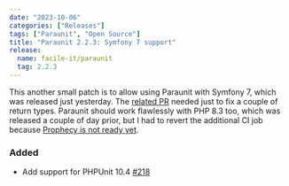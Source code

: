 ```yaml
---
date: "2023-10-06"
categories: ["Releases"]
tags: ["Paraunit", "Open Source"]
title: "Paraunit 2.2.3: Symfony 7 support"
release:
  name: facile-it/paraunit
  tag: 2.2.3
---
```


This another small patch is to allow using Paraunit with Symfony 7, which was released just yesterday. The [related PR](https://github.com/facile-it/paraunit/pull/220) needed just to fix a couple of return types. Paraunit should work flawlessly with PHP 8.3 too, which was released a couple of day prior, but I had to revert the additional CI job because [Prophecy is not ready yet](https://github.com/facile-it/paraunit/actions/runs/7044811698/job/19173277683).

<!--more-->
### Added
* Add support for PHPUnit 10.4 [#218](https://github.com/facile-it/paraunit/pull/218)
